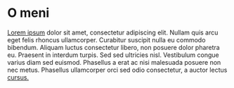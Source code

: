 # O meni

[Lorem ipsum](/index.md) dolor sit amet, consectetur adipiscing elit. Nullam quis arcu eget felis rhoncus ullamcorper. Curabitur suscipit nulla eu commodo bibendum. Aliquam luctus consectetur libero, non posuere dolor pharetra eu. Praesent in interdum turpis. Sed sed ultricies nisl. Vestibulum congue varius diam sed euismod. Phasellus a erat ac nisi malesuada posuere non nec metus. Phasellus ullamcorper orci sed odio consectetur, a auctor lectus [cursus.](https://www.unizd.hr)
